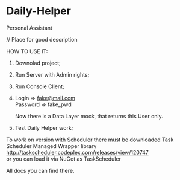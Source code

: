 # Daily-Helper
Personal Assistant  
  
// Place for good description  
  
HOW TO USE IT:  
1) Downolad project;  
2) Run Server with Admin rights;  
3) Run Console Client;  
4) Login => fake@mail.com  
   Password => fake_pwd  
     
   Now there is a Data Layer mock, that returns this User only.  
5) Test Daily Helper work;  
  
To work on version with Scheduler there must be downloaded Task Scheduler Managed Wrapper library  
http://taskscheduler.codeplex.com/releases/view/120747  
  or you can load it via NuGet as TaskScheduler  
  
  All docs you can find there.  
  
